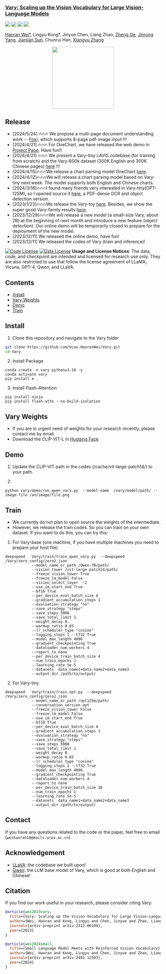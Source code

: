 <h3><a href="">Vary: Scaling up the Vision Vocabulary for Large Vision-Language Models</a></h3>
<a href="https://varybase.github.io/"><img src="https://img.shields.io/badge/Project-Page-Green"></a>
<a href="https://arxiv.org/abs/2312.06109"><img src="https://img.shields.io/badge/Paper-PDF-orange"></a> 
<a href="http://region-31.seetacloud.com:22701/"><img src="https://img.shields.io/badge/demo-blue"></a> 
<a href="https://zhuanlan.zhihu.com/p/671420712"><img src="https://img.shields.io/badge/zhihu-yellow"></a> 

[Haoran Wei*](https://scholar.google.com/citations?user=J4naK0MAAAAJ&hl=en), Lingyu Kong*, Jinyue Chen, Liang Zhao, [Zheng Ge](https://joker316701882.github.io/), [Jinrong Yang](https://yancie-yjr.github.io/), [Jianjian Sun](https://scholar.google.com/citations?user=MVZrGkYAAAAJ&hl=en), Chunrui Han, [Xiangyu Zhang](https://scholar.google.com/citations?user=yuB-cfoAAAAJ&hl=en)
	


<p align="center">
<img src="assets/logo.jpg" style="width: 200px" align=center>
</p>

## Release
- [2024/5/24] 🔥🔥🔥 We propose a multi-page document understanding work -- [Fox](https://arxiv.org/abs/2405.14295)), which supports 8-page pdf-image input !!!
- [2024/4/21] 🔥🔥🔥 For OneChart, we have released the web demo in [Project Page](https://onechartt.github.io/). Have fun!!
- [2024/4/21] 🔥🔥🔥 We present a Vary-tiny LAVIS codebase (for training from scratch) and the Vary-600k dataset (300K English and 300K Chinese pages) [here](https://github.com/Ucas-HaoranWei/Vary-tiny-600k) !!!
- [2024/4/15]🔥🔥🔥We release a chart parsing model OneChart [here](https://github.com/LingyvKong/OneChart).
- [2024/4/12]🔥🔥🔥We will release a chart parsing model based on Vary-tiny next week. The model supports both English and Chinese charts.
- [2024/3/16]🔥🔥🔥I found many friends very interested in Vary-tiny(OPT-125M), so I opened source it [here](https://huggingface.co/HaoranWei/Vary-tiny-opt125M/tree/main), a PDF-dense OCR and object detection version.
- [2023/1/23]🔥🔥🔥We release the Vary-toy [here](https://github.com/Ucas-HaoranWei/Vary-toy). Besides, we show the super good Vary-family results [here](https://github.com/Ucas-HaoranWei/Vary-family).
- [2023/12/29]🔥🔥🔥We will release a new model (a small-size Vary, about 2B) at the beginning of next month and introduce a new feature (object detection). Our online demo will be temporarily closed to prepare for the deployment of the new model.
- [2023/12/11] We released the online demo, have fun! 
- [2023/12/11] We released the codes of Vary (train and inference)! 

[![Code License](https://img.shields.io/badge/Code%20License-Apache_2.0-green.svg)](https://github.com/tatsu-lab/stanford_alpaca/blob/main/LICENSE)
[![Data License](https://img.shields.io/badge/Data%20License-CC%20By%20NC%204.0-red.svg)](https://github.com/tatsu-lab/stanford_alpaca/blob/main/DATA_LICENSE)
**Usage and License Notices**: The data, code, and checkpoint are intended and licensed for research use only. They are also restricted to use that follow the license agreement of LLaMA, Vicuna, GPT-4, Qwen, and LLaVA. 


## Contents
- [Install](#install)
- [Vary Weights](#vary-weights)
- [Demo](#Demo)
- [Train](#train)

## Install
1. Clone this repository and navigate to the Vary folder
```bash
git clone https://github.com/Ucas-HaoranWei/Vary.git
cd Vary
```
2. Install Package
```Shell
conda create -n vary python=3.10 -y
conda activate vary
pip install e .
```

3. Install Flash-Attention
```
pip install ninja
pip install flash-attn --no-build-isolation
```

## Vary Weights
- If you are in urgent need of weights for your research recently, please contact me by email. 
- Download the CLIP-VIT-L in [Hugging Face](https://huggingface.co/openai/clip-vit-large-patch14/tree/main)
  
## Demo
1. Update the CLIP-VIT path in the codes (/cache/vit-large-patch14/) to your path.

2.
```Shell
python vary/demo/run_qwen_vary.py  --model-name  /vary/model/path/ --image-file /an/image/file.png
```
## Train
- We currently do not plan to open source the weights of the intermediate.
- However, we release the train codes. So you can train on your own dataset.
If you want to do this, you can try this:
1. For Vary-base (one machine, if you have multiple machines you need to prepare your host file)
```Shell
deepspeed   Vary/train/train_qwen_vary.py  --deepspeed /Vary/zero_config/zero2.json
            --model_name_or_path /Qwen-7B/path/
            --vision_tower /vit-large-patch14/path/
            --freeze_vision_tower True
            --freeze_lm_model False
            --vision_select_layer  -2
            --use_im_start_end True
            --bf16 True
            --per_device_eval_batch_size 4
            --gradient_accumulation_steps 1
            --evaluation_strategy "no"
            --save_strategy "steps"
            --save_steps 5000
            --save_total_limit 1
            --weight_decay 0.
            --warmup_ratio 0.03
            --lr_scheduler_type "cosine"
            --logging_steps 1 --tf32 True
            --model_max_length 4096
            --gradient_checkpointing True
            --dataloader_num_workers 4
            --report_to none
            --per_device_train_batch_size 4
            --num_train_epochs 1
            --learning_rate 5e-5
            --datasets  data_name1+data_name2+data_name3
            --output_dir /path/to/output/
```
2. For Vary-tiny
```Shell
deepspeed   Vary/train/train_opt.py  --deepspeed /Vary/zero_config/zero2.json
            --model_name_or_path /opt125m/path/
            --conversation_version opt
            --freeze_vision_tower False
            --freeze_lm_model False
            --use_im_start_end True
            --bf16 True
            --per_device_eval_batch_size 4
            --gradient_accumulation_steps 1
            --evaluation_strategy "no"
            --save_strategy "steps"
            --save_steps 5000
            --save_total_limit 1
            --weight_decay 0.
            --warmup_ratio 0.03
            --lr_scheduler_type "cosine"
            --logging_steps 1 --tf32 True
            --model_max_length 4096
            --gradient_checkpointing True
            --dataloader_num_workers 4
            --report_to none
            --per_device_train_batch_size 16
            --num_train_epochs 1
            --learning_rate 5e-5
            --datasets  data_name1+data_name2+data_name3
            --output_dir /path/to/output/
```


## Contact
If you have any questions related to the code or the paper, feel free to email (`weihaoran18@mails.ucas.ac.cn`).

## Acknowledgement
- [LLaVA](https://github.com/lm-sys/FastChat): the codebase we built upon!
- [Qwen](https://github.com/QwenLM/Qwen): the LLM base model of Vary, which is good at both English and Chinese!




## Citation
If you find our work useful in your research, please consider citing Vary:
```bibtex
@article{wei2023vary,
  title={Vary: Scaling up the Vision Vocabulary for Large Vision-Language Models},
  author={Wei, Haoran and Kong, Lingyu and Chen, Jinyue and Zhao, Liang and Ge, Zheng and Yang, Jinrong and Sun, Jianjian and Han, Chunrui and Zhang, Xiangyu},
  journal={arXiv preprint arXiv:2312.06109},
  year={2023}
}

@article{wei2024small,
  title={Small Language Model Meets with Reinforced Vision Vocabulary},
  author={Wei, Haoran and Kong, Lingyu and Chen, Jinyue and Zhao, Liang and Ge, Zheng and Yu, En and Sun, Jianjian and Han, Chunrui and Zhang, Xiangyu},
  journal={arXiv preprint arXiv:2401.12503},
  year={2024}
}
```
